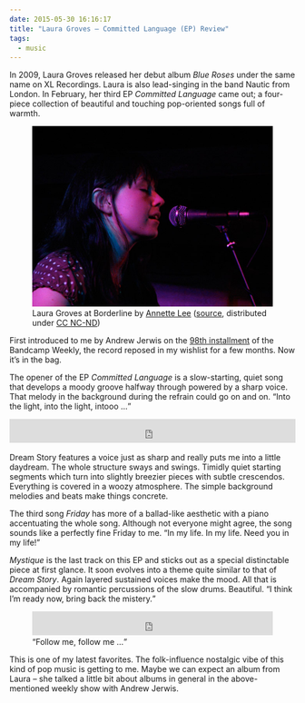 ```yaml
---
date: 2015-05-30 16:16:17
title: "Laura Groves – Committed Language (EP) Review"
tags:
  - music
---
```

In 2009, Laura Groves released her debut album _Blue Roses_ under the same name on XL Recordings. Laura is also lead-singing in the band Nautic from London. In February, her third EP _Committed Language_ came out; a four-piece collection of beautiful and touching pop-oriented songs full of warmth.

<figure>
  <a href="https://www.flickr.com/photos/loveleeannette/1107075605"><img alt="Laura Groves at Borderline by Annette Lee" src="/img/posts/laura-groves-by-annette-lee.jpg"></a>
  <figcaption>Laura Groves at Borderline by <a href="http://www.annette-lee.com/">Annette Lee</a> (<a href="https://www.flickr.com/photos/loveleeannette/1107075605">source</a>, distributed under <a href="https://creativecommons.org/licenses/by-nc-nd/2.0/">CC NC-ND</a>)</figcaption>
</figure>

First introduced to me by Andrew Jerwis on the [98th installment](https://bandcamp.com/?show=114) of the Bandcamp Weekly, the record reposed in my wishlist for a few months. Now it’s in the bag.

<p>The opener of the EP <em>Committed Language</em>  is a slow-starting, quiet song that develops a moody groove halfway through powered by a sharp voice. That melody in the background during the refrain could go on and on. <q>Into the light, into the light, intooo …</q></p>

<p><iframe style="border: 0; width: 100%; height: 42px;" src="https://bandcamp.com/EmbeddedPlayer/album=1858991505/size=small/bgcol=ffffff/linkcol={{ site.ui_color }}/track=146270167/transparent=true/" seamless><a href="http://lauragroves.bandcamp.com/album/committed-language-ep">Laura Groves – Committed Language (EP)</a></iframe></p>

Dream Story features a voice just as sharp and really puts me into a little daydream. The whole structure sways and swings. Timidly quiet starting segments which turn into slightly breezier pieces with subtle crescendos. Everything is covered in a woozy atmosphere. The simple background melodies and beats make things concrete.

<p>The third song <em>Friday</em> has more of a ballad-like aesthetic with a piano accentuating the whole song. Although not everyone might agree, the song sounds like a perfectly fine Friday to me. <q>In my life. In my life. Need you in my life!</q></p>

<p><em>Mystique</em> is the last track on this EP and sticks out as a special distinctable piece at first glance. It soon evolves into a theme quite similar to that of <em>Dream Story</em>. Again layered sustained voices make the mood. All that is accompanied by romantic percussions of the slow drums. Beautiful. <q>I think I’m ready now, bring back the mistery.</q></p>

<figure>
  <iframe style="border: 0; width: 100%; height: 42px;" src="https://bandcamp.com/EmbeddedPlayer/album=562937539/size=small/bgcol=ffffff/linkcol={{ site.ui_color }}/track=1001647541/transparent=true/" seamless><a href="http://nautic.bandcamp.com/album/navy-blue-ep">Nautic – Navy Blue (EP)</a></iframe>
  <figcaption><q>Follow me, follow me …</q></figcaption>
</figure>

This is one of my latest favorites. The folk-influence nostalgic vibe of this kind of pop music is getting to me. Maybe we can expect an album from Laura – she talked a little bit about albums in general in the above-mentioned weekly show with Andrew Jerwis.
